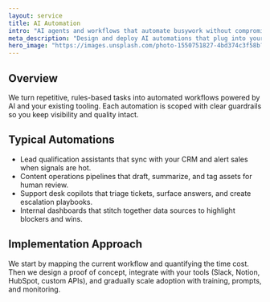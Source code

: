 ```yaml
---
layout: service
title: AI Automation
intro: "AI agents and workflows that automate busywork without compromising control."
meta_description: "Design and deploy AI automations that plug into your stack, save time, and stay accountable."
hero_image: "https://images.unsplash.com/photo-1550751827-4bd374c3f58b?auto=format&fit=crop&w=2000&q=80"
---
```


## Overview

We turn repetitive, rules-based tasks into automated workflows powered by AI and your existing tooling. Each automation is scoped with clear guardrails so you keep visibility and quality intact.

## Typical Automations

- Lead qualification assistants that sync with your CRM and alert sales when signals are hot.
- Content operations pipelines that draft, summarize, and tag assets for human review.
- Support desk copilots that triage tickets, surface answers, and create escalation playbooks.
- Internal dashboards that stitch together data sources to highlight blockers and wins.

## Implementation Approach

We start by mapping the current workflow and quantifying the time cost. Then we design a proof of concept, integrate with your tools (Slack, Notion, HubSpot, custom APIs), and gradually scale adoption with training, prompts, and monitoring.
